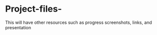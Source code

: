 # Project-files-
This will have other resources such as progress screenshots, links, and presentation 
